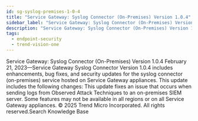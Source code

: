 ```yaml
---
id: sg-syslog-premises-1-0-4
title: "Service Gateway: Syslog Connector (On-Premises) Version 1.0.4"
sidebar_label: "Service Gateway: Syslog Connector (On-Premises) Version 1.0.4"
description: "Service Gateway: Syslog Connector (On-Premises) Version 1.0.4"
tags:
  - endpoint-security
  - trend-vision-one
---
```


 Service Gateway: Syslog Connector (On-Premises) Version 1.0.4 February 21, 2023—Service Gateway Syslog Connector Version 1.0.4 includes enhancements, bug fixes, and security updates for the syslog connector (on-premises) service hosted on Service Gateway appliances. This update includes the following changes: This update fixes an issue that occurs when sending logs from Observed Attack Techniques to an on-premises SIEM server. Some features may not be available in all regions or on all Service Gateway appliances. © 2025 Trend Micro Incorporated. All rights reserved.Search Knowledge Base